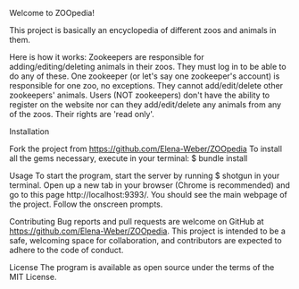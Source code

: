 Welcome to ZOOpedia!

This project is basically an encyclopedia of different zoos and animals in them.

Here is how it works:
Zookeepers are responsible for adding/editing/deleting animals in their zoos. They must log in to be able to do any of these. One zookeeper (or let's say one zookeeper's account) is responsible for one zoo, no exceptions. They cannot add/edit/delete other zookeepers' animals.
Users (NOT zookeepers) don't have the ability to register on the website nor can they add/edit/delete any animals from any of the zoos. Their rights are 'read only'.

Installation

Fork the project from https://github.com/Elena-Weber/ZOOpedia
To install all the gems necessary, execute in your terminal:
$ bundle install

Usage
To start the program, start the server by running
$ shotgun
in your terminal.
Open up a new tab in your browser (Chrome is recommended) and go to this page http://localhost:9393/. You should see the main webpage of the project. Follow the onscreen prompts.

Contributing
Bug reports and pull requests are welcome on GitHub at https://github.com/Elena-Weber/ZOOpedia. This project is intended to be a safe, welcoming space for collaboration, and contributors are expected to adhere to the code of conduct.

License
The program is available as open source under the terms of the MIT License.